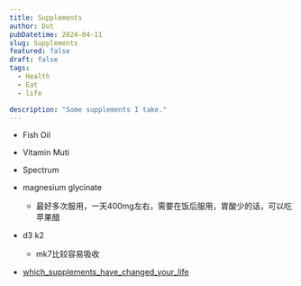 ```yaml
---
title: Supplements
author: Dot
pubDatetime: 2024-04-11
slug: Supplements
featured: false
draft: false
tags:
  - Health
  - Eat
  - life

description: "Some supplements I take."
---
```


- Fish Oil
- Vitamin Muti
- Spectrum
- magnesium glycinate
  - 最好多次服用，一天400mg左右，需要在饭后服用，胃酸少的话，可以吃苹果醋
- d3 k2

  - mk7比较容易吸收

- [which_supplements_have_changed_your_life](https://www.reddit.com/r/Supplements/comments/15cbjvv/which_supplements_have_changed_your_life/)
